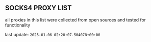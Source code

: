 ## SOCKS4 PROXY LIST

all proxies in this list were collected from open sources and tested for functionality

last update: `2025-01-06 02:20:07.504078+00:00`